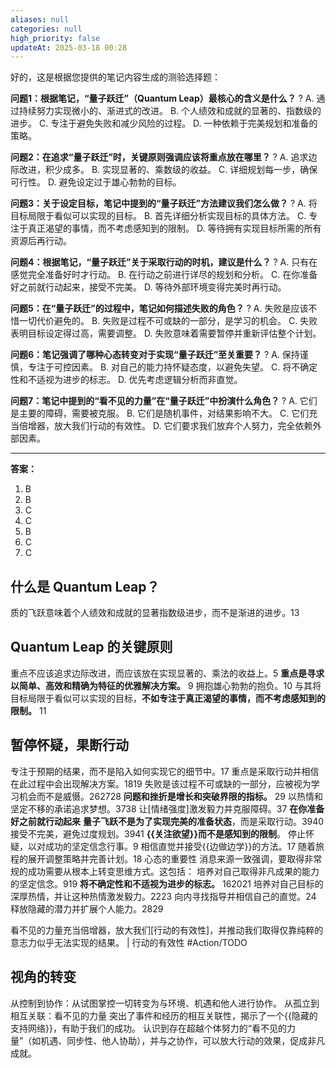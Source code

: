 ```yaml
---
aliases: null
categories: null
high_priority: false
updateAt: 2025-03-18 00:28
---
```

好的，这是根据您提供的笔记内容生成的测验选择题：

**问题1：根据笔记，“量子跃迁”（Quantum Leap）最核心的含义是什么？**
?
A. 通过持续努力实现微小的、渐进式的改进。
B. 个人绩效和成就的显著的、指数级的进步。
C. 专注于避免失败和减少风险的过程。
D. 一种依赖于完美规划和准备的策略。

**问题2：在追求“量子跃迁”时，关键原则强调应该将重点放在哪里？**
?
A. 追求边际改进，积少成多。
B. 实现显著的、乘数级的收益。
C. 详细规划每一步，确保可行性。
D. 避免设定过于雄心勃勃的目标。

**问题3：关于设定目标，笔记中提到的“量子跃迁”方法建议我们怎么做？**
?
A. 将目标局限于看似可以实现的目标。
B. 首先详细分析实现目标的具体方法。
C. 专注于真正渴望的事情，而不考虑感知到的限制。
D. 等待拥有实现目标所需的所有资源后再行动。

**问题4：根据笔记，“量子跃迁”关于采取行动的时机，建议是什么？**
?
A. 只有在感觉完全准备好时才行动。
B. 在行动之前进行详尽的规划和分析。
C. 在你准备好之前就行动起来，接受不完美。
D. 等待外部环境变得完美时再行动。

**问题5：在“量子跃迁”的过程中，笔记如何描述失败的角色？**
?
A. 失败是应该不惜一切代价避免的。
B. 失败是过程不可或缺的一部分，是学习的机会。
C. 失败表明目标设定得过高，需要调整。
D. 失败意味着需要暂停并重新评估整个计划。

**问题6：笔记强调了哪种心态转变对于实现“量子跃迁”至关重要？**
?
A. 保持谨慎，专注于可控因素。
B. 对自己的能力持怀疑态度，以避免失望。
C. 将不确定性和不适视为进步的标志。
D. 优先考虑逻辑分析而非直觉。

**问题7：笔记中提到的“看不见的力量”在“量子跃迁”中扮演什么角色？**
?
A. 它们是主要的障碍，需要被克服。
B. 它们是随机事件，对结果影响不大。
C. 它们充当倍增器，放大我们行动的有效性。
D. 它们要求我们放弃个人努力，完全依赖外部因素。

---
**答案：**
1.  B
2.  B
3.  C
4.  C
5.  B
6.  C
7.  C
## 什么是 Quantum Leap？

质的飞跃意味着个人绩效和成就的显著指数级进步，而不是渐进的进步。13
## Quantum Leap 的关键原则
重点不应该追求边际改进，而应该放在实现显著的、乘法的收益上。5
**重点是寻求以简单、高效和精确为特征的优雅解决方案。** 9
拥抱雄心勃勃的抱负。10
与其将目标局限于看似可以实现的目标，**不如专注于真正渴望的事情，而不考虑感知到的限制。** 11
## 暂停怀疑，果断行动
专注于预期的结果，而不是陷入如何实现它的细节中。17
重点是采取行动并相信在此过程中会出现解决方案。1819
失败是该过程不可或缺的一部分，应被视为学习机会而不是威慑。262728
**问题和挫折是增长和突破界限的指标。** 29
以热情和坚定不移的承诺追求梦想。3738
让[情绪强度]激发毅力并克服障碍。37
**在你准备好之前就行动起来**
**量子飞跃不是为了实现完美的准备状态**，而是采取行动。3940
接受不完美，避免过度规划。3941
**{{关注欲望}}而不是感知到的限制**。
停止怀疑，以对成功的坚定信念行事。9
相信直觉并接受{{边做边学}}的方法。17
随着旅程的展开调整策略并完善计划。18
心态的重要性
消息来源一致强调，要取得非常规的成功需要从根本上转变思维方式。这包括：
培养对自己取得非凡成果的能力的坚定信念。919
**将不确定性和不适视为进步的标志。** 162021
培养对自己目标的深厚热情，并让这种热情激发毅力。2223
向内寻找指导并相信自己的直觉。24
释放隐藏的潜力并扩展个人能力。2829

看不见的力量充当倍增器，放大我们[行动的有效性]，并推动我们取得仅靠纯粹的意志力似乎无法实现的结果。 |  行动的有效性 #Action/TODO
## 视角的转变
从控制到协作：从试图掌控一切转变为与环境、机遇和他人进行协作。
从孤立到相互关联：看不见的力量 突出了事件和经历的相互关联性，揭示了一个{{隐藏的支持网络}}，有助于我们的成功。
认识到存在超越个体努力的“看不见的力量”（如机遇、同步性、他人协助），并与之协作，可以放大行动的效果，促成非凡成就。

